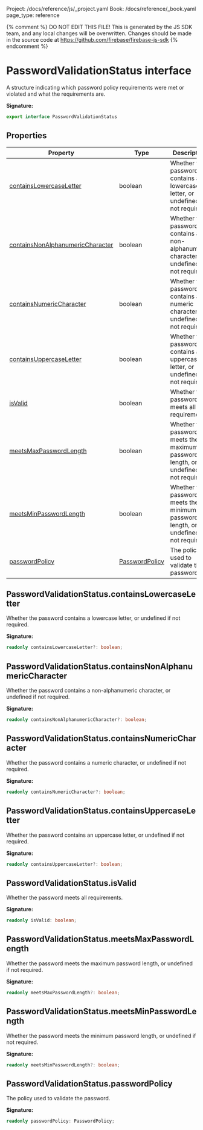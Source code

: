 Project: /docs/reference/js/_project.yaml
Book: /docs/reference/_book.yaml
page_type: reference

{% comment %}
DO NOT EDIT THIS FILE!
This is generated by the JS SDK team, and any local changes will be
overwritten. Changes should be made in the source code at
https://github.com/firebase/firebase-js-sdk
{% endcomment %}

# PasswordValidationStatus interface
A structure indicating which password policy requirements were met or violated and what the requirements are.

<b>Signature:</b>

```typescript
export interface PasswordValidationStatus 
```

## Properties

|  Property | Type | Description |
|  --- | --- | --- |
|  [containsLowercaseLetter](./auth.passwordvalidationstatus.md#passwordvalidationstatuscontainslowercaseletter) | boolean | Whether the password contains a lowercase letter, or undefined if not required. |
|  [containsNonAlphanumericCharacter](./auth.passwordvalidationstatus.md#passwordvalidationstatuscontainsnonalphanumericcharacter) | boolean | Whether the password contains a non-alphanumeric character, or undefined if not required. |
|  [containsNumericCharacter](./auth.passwordvalidationstatus.md#passwordvalidationstatuscontainsnumericcharacter) | boolean | Whether the password contains a numeric character, or undefined if not required. |
|  [containsUppercaseLetter](./auth.passwordvalidationstatus.md#passwordvalidationstatuscontainsuppercaseletter) | boolean | Whether the password contains an uppercase letter, or undefined if not required. |
|  [isValid](./auth.passwordvalidationstatus.md#passwordvalidationstatusisvalid) | boolean | Whether the password meets all requirements. |
|  [meetsMaxPasswordLength](./auth.passwordvalidationstatus.md#passwordvalidationstatusmeetsmaxpasswordlength) | boolean | Whether the password meets the maximum password length, or undefined if not required. |
|  [meetsMinPasswordLength](./auth.passwordvalidationstatus.md#passwordvalidationstatusmeetsminpasswordlength) | boolean | Whether the password meets the minimum password length, or undefined if not required. |
|  [passwordPolicy](./auth.passwordvalidationstatus.md#passwordvalidationstatuspasswordpolicy) | [PasswordPolicy](./auth.passwordpolicy.md#passwordpolicy_interface) | The policy used to validate the password. |

## PasswordValidationStatus.containsLowercaseLetter

Whether the password contains a lowercase letter, or undefined if not required.

<b>Signature:</b>

```typescript
readonly containsLowercaseLetter?: boolean;
```

## PasswordValidationStatus.containsNonAlphanumericCharacter

Whether the password contains a non-alphanumeric character, or undefined if not required.

<b>Signature:</b>

```typescript
readonly containsNonAlphanumericCharacter?: boolean;
```

## PasswordValidationStatus.containsNumericCharacter

Whether the password contains a numeric character, or undefined if not required.

<b>Signature:</b>

```typescript
readonly containsNumericCharacter?: boolean;
```

## PasswordValidationStatus.containsUppercaseLetter

Whether the password contains an uppercase letter, or undefined if not required.

<b>Signature:</b>

```typescript
readonly containsUppercaseLetter?: boolean;
```

## PasswordValidationStatus.isValid

Whether the password meets all requirements.

<b>Signature:</b>

```typescript
readonly isValid: boolean;
```

## PasswordValidationStatus.meetsMaxPasswordLength

Whether the password meets the maximum password length, or undefined if not required.

<b>Signature:</b>

```typescript
readonly meetsMaxPasswordLength?: boolean;
```

## PasswordValidationStatus.meetsMinPasswordLength

Whether the password meets the minimum password length, or undefined if not required.

<b>Signature:</b>

```typescript
readonly meetsMinPasswordLength?: boolean;
```

## PasswordValidationStatus.passwordPolicy

The policy used to validate the password.

<b>Signature:</b>

```typescript
readonly passwordPolicy: PasswordPolicy;
```

